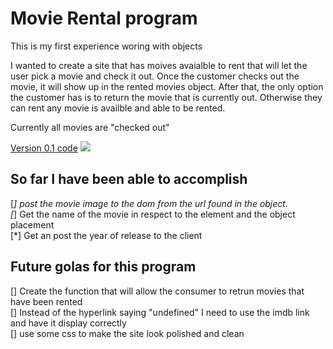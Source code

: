 # Movie Rental program

This is my first experience woring with objects

I wanted to create a site that has moives avaialble to rent that will let the user pick a movie and check it out.  Once the customer checks out the movie, it will show up in the rented movies object.  After that, the only option the customer has is to return the movie that is currently out.  Otherwise they can rent any movie is availble and able to be rented.


Currently all movies are "checked out" 

[Version 0.1 code](movie_rental.js)
![](movie-rental.gif)

## So far I have been able to accomplish


[*] post the movie image to the dom from the url found in the object.<br>
[*] Get the name of the movie in respect to the element and the object placement<br>
[*] Get an post the year of release to the client<br>




## Future golas for this program


[] Create the function that will allow the consumer to retrun movies that have been rented <br>
[] Instead of the hyperlink saying "undefined" I need to use the imdb link and have it display correctly<br>
[] use some css to make the site look polished and clean <br>

